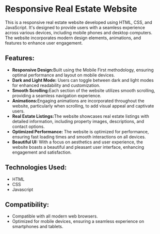 <h1>
  Responsive Real Estate Website
</h1>
<p>This is a responsive real estate website developed using HTML, CSS, and JavaScript. It's designed to provide users with a seamless experience across various devices, including mobile phones and desktop computers. The website incorporates modern design elements, animations, and features to enhance user engagement.</p>
<h2>
  Features:
</h2>
<ul>
  <li>
    <strong>Responsive Design:</strong>Built using the Mobile First methodology, ensuring optimal performance and layout on mobile devices.
  </li>
  <li>
    <strong>Dark and Light Mode:</strong> Users can toggle between dark and light modes for enhanced readability and customization.
  </li>
  <li>
      <strong>Smooth Scrolling:</strong>Each section of the website utilizes smooth scrolling, providing a seamless navigation experience.
  </li>
  <li>
     <strong>Animations:</strong>Engaging animations are incorporated throughout the website, particularly when scrolling, to add visual appeal and captivate users.
  </li>
  <li>
    <strong>Real Estate Listings:</strong>The website showcases real estate listings with detailed information, including property images, descriptions, and contact options.
  </li>
  <li>
    <strong>Optimized Performance: </strong>The website is optimized for performance, ensuring fast loading times and smooth interactions on all devices.
  </li>
  <li>
    <strong>Beautiful UI:</strong> With a focus on aesthetics and user experience, the website boasts a beautiful and pleasant user interface, enhancing engagement and satisfaction.
  </li>
</ul>

<h2>
  Technologies Used:
</h2>
<ul>
  <li>
    HTML
  </li>
   <li>
    CSS
  </li>
   <li>
    Javascript
  </li>
</ul>

<h2>
  Compatibility:
</h2>
<ul>
  <li>
    Compatible with all modern web browsers.
  </li>
  <li>
    Optimized for mobile devices, ensuring a seamless experience on smartphones and tablets.
  </li>
</ul>
